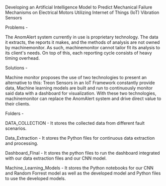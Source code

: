 Developing an Artificial Intelligence Model to Predict Mechanical Failure Mechanisms on Electrical Motors Utilizing Internet of Things (IoT) Vibration Sensors 

Problems - 

The AnomAlert system currently in use is proprietary technology.​
The data it extracts, the reports it makes, and the methods of analysis are not owned by machinemonitor.​
As such, machinemonitor cannot tailor fit its analysis to its client's needs.​
On top of this, each reporting cycle consists of heavy timing overhead.

Solutions - 

Machine monitor proposes the use of two technologies to present an alternative to this:​
Treon Sensors in an IoT Framework constantly provide data,​
Machine learning models are built and run to continuously monitor said data with a dashboard for visualization.
With these two technologies, machinemonitor can replace the AnomAlert system and drive direct value to their clients.

Folders - 

DATA_COLLECTION - It stores the collected data from different fault scenarios.

Data_Extraction -  It stores the Python files for continuous data extraction and processing.

Dashboard_FInal - It stores the python files to run the dashboard integrated with our data extraction files and our CNN model.

Machine_Learning_Models - It stores the Python notebooks for our CNN and Random Forrest model as well as the developed model and Python files to use the developed models.


